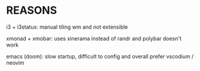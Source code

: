 # REASONS

i3 + i3status: manual tiling wm and not extensible

xmonad + xmobar: uses xinerama instead of randr and polybar doesn't work

emacs (doom): slow startup, difficult to config and overall prefer vscodium / neovim
